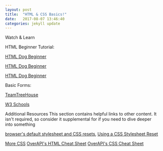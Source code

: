 ```yaml
---
layout: post
title:  "HTML & CSS Basics!"
date:   2017-08-07 13:46:40
categories: jekyll update
---
```

Watch & Learn

HTML Beginner Tutorial:

[HTML Dog Beginner](http://www.htmldog.com/guides/html/beginner/)

[HTML Dog Beginner](http://www.htmldog.com/guides/css/beginner/)

[HTML Dog Beginner](http://www.htmldog.com/guides/css/intermediate/)

Basic Forms:

[TeamTreeHouse](https://teamtreehouse.com/library/html/forms/inputs)

[W3 Schools](https://www.w3schools.com/html/html_forms.asp)



Additional Resources
This section contains helpful links to other content. It isn't required, so consider it supplemental for if you need to dive deeper into something

[browser's default stylesheet and CSS resets](https://www.youtube.com/watch?v=14Vb6tZCjEY),
[Using a CSS Stylesheet Reset](https://www.youtube.com/watch?v=HqRFPLP7Ffs)

[More CSS](https://www.w3schools.com/css/)
[OverAPI's HTML Cheat Sheet](http://overapi.com/html)
[OverAPI's CSS Cheat Sheet](http://overapi.com/css)


[jekyll]:      http://jekyllrb.com
[jekyll-gh]:   https://github.com/jekyll/jekyll
[jekyll-help]: https://github.com/jekyll/jekyll-help
